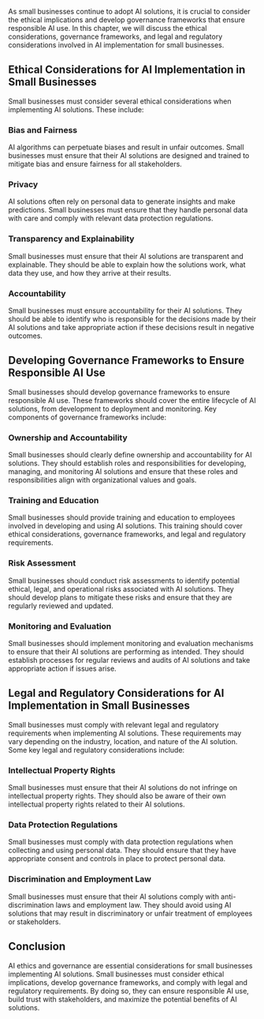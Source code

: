 

As small businesses continue to adopt AI solutions, it is crucial to consider the ethical implications and develop governance frameworks that ensure responsible AI use. In this chapter, we will discuss the ethical considerations, governance frameworks, and legal and regulatory considerations involved in AI implementation for small businesses.

Ethical Considerations for AI Implementation in Small Businesses
----------------------------------------------------------------

Small businesses must consider several ethical considerations when implementing AI solutions. These include:

### Bias and Fairness

AI algorithms can perpetuate biases and result in unfair outcomes. Small businesses must ensure that their AI solutions are designed and trained to mitigate bias and ensure fairness for all stakeholders.

### Privacy

AI solutions often rely on personal data to generate insights and make predictions. Small businesses must ensure that they handle personal data with care and comply with relevant data protection regulations.

### Transparency and Explainability

Small businesses must ensure that their AI solutions are transparent and explainable. They should be able to explain how the solutions work, what data they use, and how they arrive at their results.

### Accountability

Small businesses must ensure accountability for their AI solutions. They should be able to identify who is responsible for the decisions made by their AI solutions and take appropriate action if these decisions result in negative outcomes.

Developing Governance Frameworks to Ensure Responsible AI Use
-------------------------------------------------------------

Small businesses should develop governance frameworks to ensure responsible AI use. These frameworks should cover the entire lifecycle of AI solutions, from development to deployment and monitoring. Key components of governance frameworks include:

### Ownership and Accountability

Small businesses should clearly define ownership and accountability for AI solutions. They should establish roles and responsibilities for developing, managing, and monitoring AI solutions and ensure that these roles and responsibilities align with organizational values and goals.

### Training and Education

Small businesses should provide training and education to employees involved in developing and using AI solutions. This training should cover ethical considerations, governance frameworks, and legal and regulatory requirements.

### Risk Assessment

Small businesses should conduct risk assessments to identify potential ethical, legal, and operational risks associated with AI solutions. They should develop plans to mitigate these risks and ensure that they are regularly reviewed and updated.

### Monitoring and Evaluation

Small businesses should implement monitoring and evaluation mechanisms to ensure that their AI solutions are performing as intended. They should establish processes for regular reviews and audits of AI solutions and take appropriate action if issues arise.

Legal and Regulatory Considerations for AI Implementation in Small Businesses
-----------------------------------------------------------------------------

Small businesses must comply with relevant legal and regulatory requirements when implementing AI solutions. These requirements may vary depending on the industry, location, and nature of the AI solution. Some key legal and regulatory considerations include:

### Intellectual Property Rights

Small businesses must ensure that their AI solutions do not infringe on intellectual property rights. They should also be aware of their own intellectual property rights related to their AI solutions.

### Data Protection Regulations

Small businesses must comply with data protection regulations when collecting and using personal data. They should ensure that they have appropriate consent and controls in place to protect personal data.

### Discrimination and Employment Law

Small businesses must ensure that their AI solutions comply with anti-discrimination laws and employment law. They should avoid using AI solutions that may result in discriminatory or unfair treatment of employees or stakeholders.

Conclusion
----------

AI ethics and governance are essential considerations for small businesses implementing AI solutions. Small businesses must consider ethical implications, develop governance frameworks, and comply with legal and regulatory requirements. By doing so, they can ensure responsible AI use, build trust with stakeholders, and maximize the potential benefits of AI solutions.
